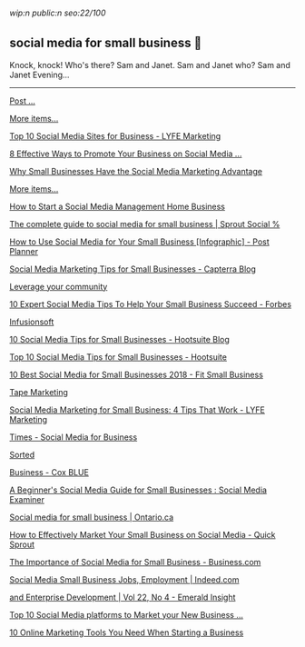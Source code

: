 ###### wip:n public:n seo:22/100

## social media for small business :owl:

Knock, knock!
	Who's there?
Sam and Janet.
	Sam and Janet who?
Sam and Janet Evening...


----------


[      Post ... ](https://www.postplanner.com/blog/use-social-media-for-your-small-business/?hs_amp=true)

[More items... ](https://www.lyfemarketing.com/blog/social-media-sites-for-business/)

[      Top 10 Social Media Sites for Business - LYFE Marketing ](https://www.lyfemarketing.com/blog/social-media-sites-for-business/)

[      8 Effective Ways to Promote Your Business on Social Media ... ](https://www.businesswest.co.uk/blog/8-effective-ways-promote-your-business-social-media)

[      Why Small Businesses Have the Social Media Marketing Advantage ](https://www.ducttapemarketing.com/small-businesses-social-media-marketing/)

[More items... ](https://www.thebalancesmb.com/start-a-social-media-management-business-1794528)

[      How to Start a Social Media Management Home Business ](https://www.thebalancesmb.com/start-a-social-media-management-business-1794528)

[The complete guide to social media for small business | Sprout Social % ](http://sproutsocial.com/insights/topics/social-media-for-small-business/)

[How to Use Social Media for Your Small Business [Infographic] - Post Planner ](http://www.postplanner.com/blog/use-social-media-for-your-small-business/?hs_amp=true)

[Social Media Marketing Tips for Small Businesses - Capterra Blog ](http://blog.capterra.com/what-is-social-media-marketing-21-social-media-marketing-tips-for-small-businesses/)

[Leverage your community ](https://blog.capterra.com/what-is-social-media-marketing-21-social-media-marketing-tips-for-small-businesses/#4)

[10 Expert Social Media Tips To Help Your Small Business Succeed - Forbes ](http://www.forbes.com/sites/allbusiness/2018/03/27/10-expert-social-media-tips-to-help-your-small-business-succeed/amp/)

[Infusionsoft ](http://www.infusionsoft.com/business-success-blog/marketing/social-media/how-to-choose-social-media-that-fits-your-small-business)

[10 Social Media Tips for Small Businesses - Hootsuite Blog ](http://blog.hootsuite.com/social-media-tips-for-small-business-owners/amp/)

[Top 10 Social Media Tips for Small Businesses - Hootsuite ](http://hootsuite.com/resources/top-10-social-media-tips-for-small-businesses)

[10 Best Social Media for Small Businesses 2018 - Fit Small Business ](http://fitsmallbusiness.com/best-social-media-for-business/)

[Tape Marketing ](http://www.ducttapemarketing.com/small-businesses-social-media-marketing/amp/)

[Social Media Marketing for Small Business: 4 Tips That Work - LYFE Marketing ](http://www.lyfemarketing.com/blog/social-media-marketing-for-small-business/)

[Times - Social Media for Business ](http://oursocialtimes.com/a-guide-to-social-media-marketing-for-small-businesses/)

[Sorted ](http://sociallysorted.com.au/small-business-social-media-strategies/)

[Business - Cox BLUE ](http://www.coxblue.com/17-tips-for-getting-your-small-business-started-with-social-media-marketing/)

[A Beginner's Social Media Guide for Small Businesses : Social Media Examiner ](http://www.socialmediaexaminer.com/social-media-guide-small-businesses/)

[Social media for small business | Ontario.ca ](http://www.ontario.ca/page/social-media-small-business)

[How to Effectively Market Your Small Business on Social Media - Quick Sprout ](http://www.quicksprout.com/2018/08/08/how-to-effectively-market-your-small-business-on-social-media/)

[The Importance of Social Media for Small Business - Business.com ](http://www.business.com/articles/social-media-small-business-importance/)

[Social Media Small Business Jobs, Employment | Indeed.com ](http://www.indeed.com/m/jobs?q=Social+Media+Small+Business)

[and Enterprise Development | Vol 22, No 4 - Emerald Insight ](http://www.emeraldinsight.com/doi/full/10.1108/JSBED-09-2013-0133)

[Top 10 Social Media platforms to Market your New Business ... ](http://www.webafrica.co.za/blog/educational/top-10-social-media-platforms-market-new-business/)

[10 Online Marketing Tools You Need When Starting a Business ](http://neilpatel.com/blog/10-online-marketing-tools-you-need-when-starting-a-business/amp/)

